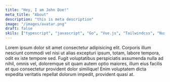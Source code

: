 ```yaml
---
title: "Hey, I am John Doe!"
meta_title: "About"
description: "this is meta description"
image: "/images/avatar.png"
draft: false
skils: ["typescript", "javascript", "Go", "Vue.js", "Tailwindcss", "Nuxt.js"]
---
```


Lorem ipsum dolor sit amet consectetur adipisicing elit. Corporis illum nesciunt commodi vel nisi ut alias excepturi ipsum, totam, labore tempora, odit ex iste tempore sed. Fugit voluptatibus perspiciatis assumenda nulla ad nihil, omnis vel, doloremque sit quam autem optio maiores, illum eius facilis et quo consectetur provident dolor similique! Enim voluptatem dicta expedita veritatis repellat dolorum impedit, provident quasi at.
